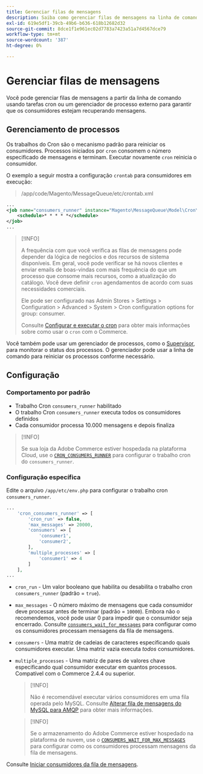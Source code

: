 ```yaml
---
title: Gerenciar filas de mensagens
description: Saiba como gerenciar filas de mensagens na linha de comando do Adobe Commerce.
exl-id: 619e5df1-39cb-49b6-b636-618b12682d32
source-git-commit: 8dce1f1e961ec02d7783a7423a51a7d4567dce79
workflow-type: tm+mt
source-wordcount: '387'
ht-degree: 0%

---
```


# Gerenciar filas de mensagens

Você pode gerenciar filas de mensagens a partir da linha de comando usando tarefas cron ou um gerenciador de processo externo para garantir que os consumidores estejam recuperando mensagens.

## Gerenciamento de processos

Os trabalhos do Cron são o mecanismo padrão para reiniciar os consumidores. Processos iniciados por `cron` consomem o número especificado de mensagens e terminam. Executar novamente `cron` reinicia o consumidor.

O exemplo a seguir mostra a configuração `crontab` para consumidores em execução:

> /app/code/Magento/MessageQueue/etc/crontab.xml

```xml
...
<job name="consumers_runner" instance="Magento\MessageQueue\Model\Cron\ConsumersRunner" method="run">
    <schedule>* * * * *</schedule>
</job>
...
```

>[!INFO]
>
>A frequência com que você verifica as filas de mensagens pode depender da lógica de negócios e dos recursos de sistema disponíveis. Em geral, você pode verificar se há novos clientes e enviar emails de boas-vindas com mais frequência do que um processo que consome mais recursos, como a atualização do catálogo. Você deve definir `cron` agendamentos de acordo com suas necessidades comerciais.
>
>Ele pode ser configurado nas Admin Stores > Settings > Configuration > Advanced > System > Cron configuration options for group: consumer.
>
>Consulte [Configurar e executar o cron](../cli/configure-cron-jobs.md) para obter mais informações sobre como usar o `cron` com o Commerce.

Você também pode usar um gerenciador de processos, como o [Supervisor](https://supervisord.readthedocs.io/en/latest/), para monitorar o status dos processos. O gerenciador pode usar a linha de comando para reiniciar os processos conforme necessário.

## Configuração

### Comportamento por padrão

- Trabalho Cron `consumers_runner` habilitado
- O trabalho Cron `consumers_runner` executa todos os consumidores definidos
- Cada consumidor processa 10.000 mensagens e depois finaliza

>[!INFO]
>
>Se sua loja da Adobe Commerce estiver hospedada na plataforma Cloud, use o [`CRON_CONSUMERS_RUNNER`](https://experienceleague.adobe.com/docs/commerce-cloud-service/user-guide/configure/env/stage/variables-deploy.html?lang=pt-BR#cron_consumers_runner) para configurar o trabalho cron do `consumers_runner`.

### Configuração específica

Edite o arquivo `/app/etc/env.php` para configurar o trabalho cron `consumers_runner`.

```php
...
    'cron_consumers_runner' => [
        'cron_run' => false,
        'max_messages' => 20000,
        'consumers' => [
            'consumer1',
            'consumer2',
        ],
        'multiple_processes' => [
            'consumer1' => 4
        ]
    ],
...
```

- `cron_run` - Um valor booleano que habilita ou desabilita o trabalho cron `consumers_runner` (padrão = `true`).
- `max_messages` - O número máximo de mensagens que cada consumidor deve processar antes de terminar (padrão = `10000`). Embora não o recomendemos, você pode usar 0 para impedir que o consumidor seja encerrado. Consulte [`consumers_wait_for_messages`](../reference/config-reference-envphp.md#consumerswaitformessages) para configurar como os consumidores processam mensagens da fila de mensagens.
- `consumers` - Uma matriz de cadeias de caracteres especificando quais consumidores executar. Uma matriz vazia executa *todos* consumidores.
- `multiple_processes` - Uma matriz de pares de valores chave especificando qual consumidor executar em quantos processos. Compatível com o Commerce 2.4.4 ou superior.

  >[!INFO]
  >
  >Não é recomendável executar vários consumidores em uma fila operada pelo MySQL. Consulte [Alterar fila de mensagens do MySQL para AMQP](https://developer.adobe.com/commerce/php/development/components/message-queues/#change-message-queue-from-mysql-to-amqp) para obter mais informações.

  >[!INFO]
  >
  >Se o armazenamento do Adobe Commerce estiver hospedado na plataforma de nuvem, use o [`CONSUMERS_WAIT_FOR_MAX_MESSAGES`](https://experienceleague.adobe.com/docs/commerce-cloud-service/user-guide/configure/env/stage/variables-deploy.html?lang=pt-BR#consumers_wait_for_max_messages) para configurar como os consumidores processam mensagens da fila de mensagens.

Consulte [Iniciar consumidores da fila de mensagens](../cli/start-message-queues.md).
